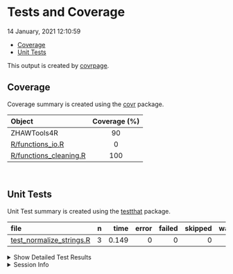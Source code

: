 Tests and Coverage
================
14 January, 2021 12:10:59

-   [Coverage](#coverage)
-   [Unit Tests](#unit-tests)

This output is created by
[covrpage](https://github.com/yonicd/covrpage).

## Coverage

Coverage summary is created using the
[covr](https://github.com/r-lib/covr) package.

| Object                                               | Coverage (%) |
|:-----------------------------------------------------|:------------:|
| ZHAWTools4R                                          |      90      |
| [R/functions\_io.R](../R/functions_io.R)             |      0       |
| [R/functions\_cleaning.R](../R/functions_cleaning.R) |     100      |

<br>

## Unit Tests

Unit Test summary is created using the
[testthat](https://github.com/r-lib/testthat) package.

| file                                                            |   n |  time | error | failed | skipped | warning |
|:----------------------------------------------------------------|----:|------:|------:|-------:|--------:|--------:|
| [test\_normalize\_strings.R](testthat/test_normalize_strings.R) |   3 | 0.149 |     0 |      0 |       0 |       0 |

<details closed>
<summary>
Show Detailed Test Results
</summary>

| file                                                                | context            | test                  | status |   n |  time |
|:--------------------------------------------------------------------|:-------------------|:----------------------|:-------|----:|------:|
| [test\_normalize\_strings.R](testthat/test_normalize_strings.R#L30) | normalize\_strings | prepare lookup vector | PASS   |   2 | 0.140 |
| [test\_normalize\_strings.R](testthat/test_normalize_strings.R#L62) | normalize\_strings | normalize strings     | PASS   |   1 | 0.009 |

</details>
<details>
<summary>
Session Info
</summary>

| Field    | Value                             |
|:---------|:----------------------------------|
| Version  | R version 4.0.2 (2020-06-22)      |
| Platform | x86\_64-apple-darwin17.0 (64-bit) |
| Running  | macOS Catalina 10.15.7            |
| Language | en\_US                            |
| Timezone | Europe/Zurich                     |

| Package  | Version |
|:---------|:--------|
| testthat | 3.0.1   |
| covr     | 3.5.1   |
| covrpage | 0.1     |

</details>
<!--- Final Status : pass --->
